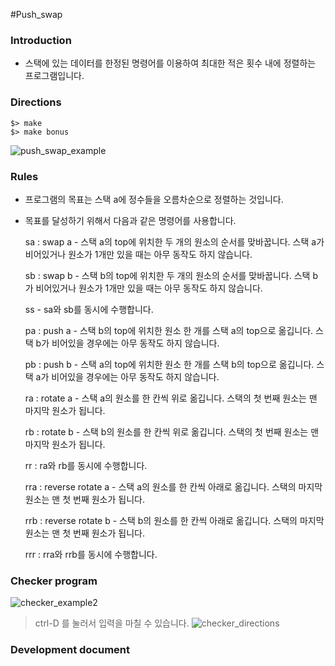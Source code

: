 #Push_swap
### Introduction
- 스택에 있는 데이터를 한정된 명령어를 이용하여 최대한 적은 횟수 내에 정렬하는 프로그램입니다.
### Directions
```
$> make
$> make bonus
```
![push_swap_example](https://user-images.githubusercontent.com/69841779/211346679-b9c99729-1195-4250-8815-c831906d6f04.gif)
### Rules
- 프로그램의 목표는 스택 a에 정수들을 오름차순으로 정렬하는 것입니다.
- 목표를 달성하기 위해서 다음과 같은 명령어를 사용합니다.

	sa : swap a - 스택 a의 top에 위치한 두 개의 원소의 순서를 맞바꿉니다. 스택 a가 비어있거나 원소가 1개만 있을 때는 아무 동작도 하지 않습니다.
	 
	sb : swap b - 스택 b의 top에 위치한 두 개의 원소의 순서를 맞바꿉니다. 스택 b가 비어있거나 원소가 1개만 있을 때는 아무 동작도 하지 않습니다.
	
	ss - sa와 sb를 동시에 수행합니다.

	pa : push a - 스택 b의 top에 위치한 원소 한 개를 스택 a의 top으로 옮깁니다. 스택 b가 비어있을 경우에는 아무 동작도 하지 않습니다.

	pb : push b - 스택 a의 top에 위치한 원소 한 개를 스택 b의 top으로 옮깁니다. 스택 a가 비어있을 경우에는 아무 동작도 하지 않습니다.

	ra : rotate a - 스택 a의 원소를 한 칸씩 위로 옮깁니다. 스택의 첫 번째 원소는 맨 마지막 원소가 됩니다.

	rb : rotate b - 스택 b의 원소를 한 칸씩 위로 옮깁니다. 스택의 첫 번째 원소는 맨 마지막 원소가 됩니다.

	rr : ra와 rb를 동시에 수행합니다.

	rra : reverse rotate a - 스택 a의 원소를 한 칸씩 아래로 옮깁니다. 스택의 마지막 원소는 맨 첫 번째 원소가 됩니다.

	rrb : reverse rotate b - 스택 b의 원소를 한 칸씩 아래로 옮깁니다. 스택의 마지막 원소는 맨 첫 번째 원소가 됩니다.

	rrr : rra와 rrb를 동시에 수행합니다.
### Checker program
![checker_example2](https://user-images.githubusercontent.com/69841779/211349374-f7dae3a8-1c4a-421a-bd9a-c9f93fdd83a6.gif)
> ctrl-D 를 눌러서 입력을 마칠 수 있습니다.
![checker_directions](https://user-images.githubusercontent.com/69841779/211348830-76d5bb33-ea4e-41d2-aea0-3ad9ca283c07.gif)
### Development document
